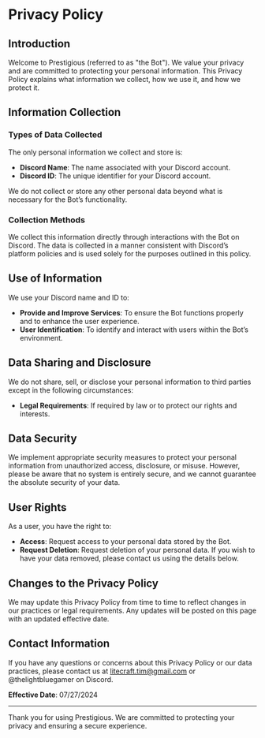 # Privacy Policy

## Introduction

Welcome to Prestigious (referred to as "the Bot"). We value your privacy and are committed to protecting your personal information. This Privacy Policy explains what information we collect, how we use it, and how we protect it.

## Information Collection

### Types of Data Collected

The only personal information we collect and store is:

- **Discord Name**: The name associated with your Discord account.
- **Discord ID**: The unique identifier for your Discord account.

We do not collect or store any other personal data beyond what is necessary for the Bot’s functionality.

### Collection Methods

We collect this information directly through interactions with the Bot on Discord. The data is collected in a manner consistent with Discord’s platform policies and is used solely for the purposes outlined in this policy.

## Use of Information

We use your Discord name and ID to:

- **Provide and Improve Services**: To ensure the Bot functions properly and to enhance the user experience.
- **User Identification**: To identify and interact with users within the Bot’s environment.

## Data Sharing and Disclosure

We do not share, sell, or disclose your personal information to third parties except in the following circumstances:

- **Legal Requirements**: If required by law or to protect our rights and interests.

## Data Security

We implement appropriate security measures to protect your personal information from unauthorized access, disclosure, or misuse. However, please be aware that no system is entirely secure, and we cannot guarantee the absolute security of your data.

## User Rights

As a user, you have the right to:

- **Access**: Request access to your personal data stored by the Bot.
- **Request Deletion**: Request deletion of your personal data. If you wish to have your data removed, please contact us using the details below.

## Changes to the Privacy Policy

We may update this Privacy Policy from time to time to reflect changes in our practices or legal requirements. Any updates will be posted on this page with an updated effective date.

## Contact Information

If you have any questions or concerns about this Privacy Policy or our data practices, please contact us at litecraft.tim@gmail.com or @thelightbluegamer on Discord.

**Effective Date**: 07/27/2024

---

Thank you for using Prestigious. We are committed to protecting your privacy and ensuring a secure experience.
